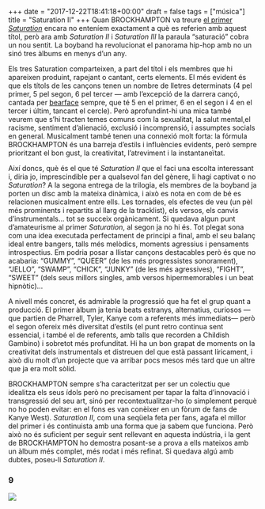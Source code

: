 +++
date = "2017-12-22T18:41:18+00:00"
draft = false
tags = ["música"]
title = "Saturation II"
+++
Quan BROCKHAMPTON va treure [el primer *Saturation*](http://enricllonch.com/post/164526467189/saturation) encara no enteníem exactament a què es referien amb aquest títol, però ara amb *Saturation II* i *Saturation III* la paraula “saturació” cobra un nou sentit. La boyband ha revolucionat el panorama hip-hop amb no un sinó tres àlbums en menys d’un any.<!-- more -->

Els tres Saturation comparteixen, a part del títol i els membres que hi apareixen produint, rapejant o cantant, certs elements. El més evident és que els títols de les cançons tenen un nombre de lletres determinats (4 pel primer, 5 pel segon, 6 pel tercer — amb l’excepció de la darrera cançó, cantada per [bearface](https://soundcloud.com/helloyesthisisbearface) sempre, que té 5 en el primer, 6 en el segon i 4 en el tercer i últim, tancant el cercle). Però aprofundint-hi una mica també veurem que s’hi tracten temes comuns com la sexualitat, la salut mental,el racisme, sentiment d’alienació, exclusió i incomprensió, i assumptes socials en general. Musicalment també tenen una connexió molt forta: la fórmula BROCKHAMPTON és una barreja d’estils i influències evidents, però sempre prioritzant el bon gust, la creativitat, l’atreviment i la instantaneïtat. 

Així doncs, què és el que té *Saturation II* que el faci una escolta interessant i, diria jo, imprescindible per a qualsevol fan del gènere, li hagi captivat o no *Saturation*? A la segona entrega de la trilogia, els membres de la boyband ja porten un disc amb la mateixa dinàmica, i això es nota en com de bé es relacionen musicalment entre ells. Les tornades, els efectes de veu (un pèl més prominents i repartits al llarg de la tracklist), els versos, els canvis d’instrumentals... tot se succeix orgànicament. Si quedava algun punt d’amateurisme al primer *Saturation*, al segon ja no hi és. Tot plegat sona com una idea executada perfectament de principi a final, amb el seu balanç ideal entre bangers, talls més melòdics, moments agressius i pensaments introspectius. Em podria posar a llistar cançons destacables però és que no acabaria: “GUMMY”, “QUEER” (de les més progressistes sonorament), “JELLO”, “SWAMP”, “CHICK”, “JUNKY” (de les més agressives), “FIGHT”, “SWEET” (dels seus millors singles, amb versos hipermemorables i un beat hipnòtic)… 

A nivell més concret, és admirable la progressió que ha fet el grup quant a producció. El primer àlbum ja tenia beats estranys, alternatius, curiosos —que partien de Pharrell, Tyler, Kanye com a referents més immediats— però el segon ofereix més diversitat d’estils (el punt retro continua sent essencial, i també el de referents, amb talls que recorden a Childish Gambino) i sobretot més profunditat. Hi ha un bon grapat de moments on la creativitat dels instrumentals et distreuen del que està passant líricament, i això diu molt d’un projecte que va arribar pocs mesos més tard que un altre que ja era molt sòlid.

BROCKHAMPTON sempre s’ha caracteritzat per ser un colectiu que idealitza els seus ídols però no precisament per tapar la falta d’innovació i transgressió del seu art, sinó per recontextualitzar-ho (o simplement perquè no ho poden evitar: en el fons es van conèixer en un fòrum de fans de Kanye West). *Saturation II*, com una seqüela feta per fans, agafa el millor del primer i és continuista amb una forma que ja sabem que funciona. Però això no és suficient per seguir sent rellevant en aquesta indústria, i la gent de BROCKHAMPTON ho demostra posant-se a prova a ells mateixos amb un àlbum més complet, més rodat i més refinat. Si quedava algú amb dubtes, poseu-li *Saturation II*.

### 9

<img id="splashFade" src="https://78.media.tumblr.com/6721a3524aa97b53de9a0d6fab29c747/tumblr_p1dkyeumC11u00ofno1_1280.png">
